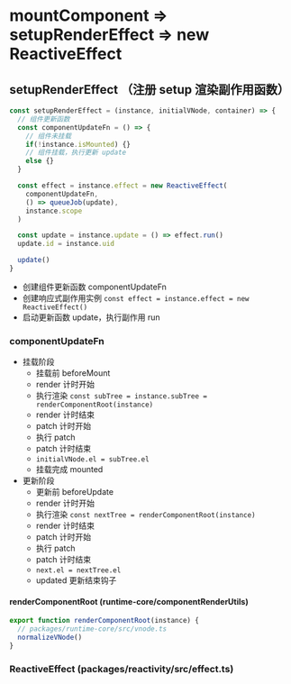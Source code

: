 # mountComponent => setupRenderEffect => new ReactiveEffect

## setupRenderEffect （注册 setup 渲染副作用函数）

```js
const setupRenderEffect = (instance, initialVNode, container) => {
  // 组件更新函数
  const componentUpdateFn = () => {
    // 组件未挂载
    if(!instance.isMounted) {}
    // 组件挂载，执行更新 update
    else {}
  }

  const effect = instance.effect = new ReactiveEffect(
    componentUpdateFn, 
    () => queueJob(update), 
    instance.scope
  )

  const update = instance.update = () => effect.run()
  update.id = instance.uid

  update()
}
```

- 创建组件更新函数 componentUpdateFn
- 创建响应式副作用实例 `const effect = instance.effect = new ReactiveEffect()`
- 启动更新函数 update，执行副作用 run

### componentUpdateFn

- 挂载阶段
  - 挂载前 beforeMount
  - render 计时开始
  - 执行渲染 `const subTree = instance.subTree = renderComponentRoot(instance)`
  - render 计时结束
  - patch 计时开始
  - 执行 patch
  - patch 计时结束
  - `initialVNode.el = subTree.el`
  - 挂载完成 mounted
- 更新阶段
  - 更新前 beforeUpdate
  - render 计时开始
  - 执行渲染 `const nextTree = renderComponentRoot(instance)`
  - render 计时结束
  - patch 计时开始
  - 执行 patch
  - patch 计时结束
  - `next.el = nextTree.el`
  - updated 更新结束钩子

#### renderComponentRoot (runtime-core/componentRenderUtils)

```js
export function renderComponentRoot(instance) {
  // packages/runtime-core/src/vnode.ts
  normalizeVNode()
}
```

### ReactiveEffect (packages/reactivity/src/effect.ts)


